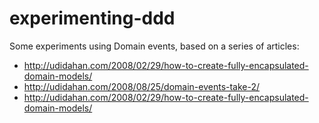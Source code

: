 # experimenting-ddd
Some experiments using Domain events, based on a series of articles:
- http://udidahan.com/2008/02/29/how-to-create-fully-encapsulated-domain-models/
- http://udidahan.com/2008/08/25/domain-events-take-2/
- http://udidahan.com/2008/02/29/how-to-create-fully-encapsulated-domain-models/